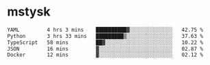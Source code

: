 # mstysk

<!--START_SECTION:waka-->

```txt
YAML         4 hrs 3 mins    ██████████▓░░░░░░░░░░░░░░   42.75 %
Python       3 hrs 33 mins   █████████▒░░░░░░░░░░░░░░░   37.63 %
TypeScript   58 mins         ██▓░░░░░░░░░░░░░░░░░░░░░░   10.22 %
JSON         16 mins         ▓░░░░░░░░░░░░░░░░░░░░░░░░   02.87 %
Docker       12 mins         ▓░░░░░░░░░░░░░░░░░░░░░░░░   02.12 %
```

<!--END_SECTION:waka-->
